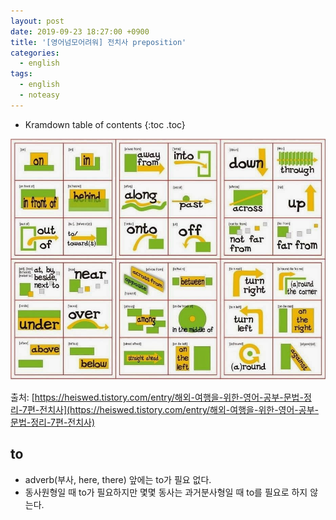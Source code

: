 ```yaml
---
layout: post
date: 2019-09-23 18:27:00 +0900
title: '[영어넘모어려워] 전치사 preposition'
categories:
  - english
tags:
  - english
  - noteasy
---
```


* Kramdown table of contents
{:toc .toc}

![](/images/prepositions.jpg)

출처: [https://heiswed.tistory.com/entry/해외-여행을-위한-영어-공부-문법-정리-7편-전치사](https://heiswed.tistory.com/entry/해외-여행을-위한-영어-공부-문법-정리-7편-전치사)

## to

- adverb(부사, here, there) 앞에는 to가 필요 없다.
- 동사원형일 때 to가 필요하지만 몇몇 동사는 과거분사형일 때 to를 필요로 하지 않는다.
